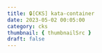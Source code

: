 ```yaml
---
title: 🔒[CKS] kata-container
date: 2023-05-02 00:05:00
category: cks
thumbnail: { thumbnailSrc }
draft: false
---
```


